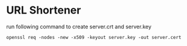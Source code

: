 # URL Shortener
run following command to create server.crt and server.key
```
openssl req -nodes -new -x509 -keyout server.key -out server.cert
```
